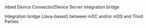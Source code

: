 mbed Device Connector/Device Server integration bridge

Integration bridge (Java-based) between mDC and/or mDS and Third Parties

